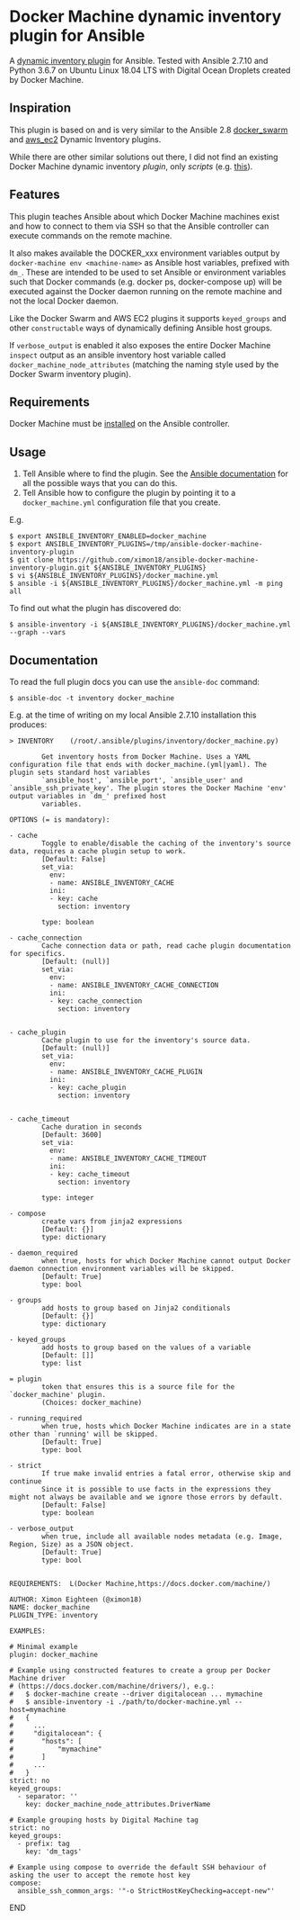 # Docker Machine dynamic inventory plugin for Ansible

A [dynamic inventory plugin](https://docs.ansible.com/ansible/latest/plugins/inventory.html) for Ansible. Tested with Ansible 2.7.10 and Python 3.6.7 on Ubuntu Linux 18.04 LTS with Digital Ocean Droplets created by Docker Machine.

## Inspiration

This plugin is based on and is very similar to the Ansible 2.8 [docker_swarm](https://docs.ansible.com/ansible/devel/plugins/inventory/docker_swarm.html?highlight=docker_swarm) and [aws_ec2](https://docs.ansible.com/ansible/devel/plugins/inventory/aws_ec2.html?highlight=aws_ec2) Dynamic Inventory plugins.

While there are other similar solutions out there, I did not find an existing Docker Machine dynamic inventory _plugin_, only _scripts_ (e.g. [this](https://gist.github.com/nathanleclaire/1bbf18de7c73f89aa36c)).

## Features

This plugin teaches Ansible about which Docker Machine machines exist and how to connect to them via SSH so that the Ansible controller can execute commands on the remote machine.

It also makes available the DOCKER_xxx environment variables output by `docker-machine env <machine-name>` as Ansible host variables, prefixed with `dm_`. These are intended to be used to set Ansible or environment variables such that Docker commands (e.g. docker ps, docker-compose up) will be executed against the Docker daemon running on the remote machine and not the local Docker daemon.

Like the Docker Swarm and AWS EC2 plugins it supports `keyed_groups` and other `constructable` ways of dynamically defining Ansible host groups.

If `verbose_output` is enabled it also exposes the entire Docker Machine ```inspect``` output as an ansible inventory host variable called `docker_machine_node_attributes` (matching the naming style used by the Docker Swarm inventory plugin).

## Requirements

Docker Machine must be [installed](https://docs.docker.com/machine/install-machine/) on the Ansible controller.

## Usage

1. Tell Ansible where to find the plugin. See the [Ansible documentation](https://docs.ansible.com/ansible/latest/dev_guide/developing_locally.html#adding-a-plugin-locally) for all the possible ways that you can do this.
2. Tell Ansible how to configure the plugin by pointing it to a `docker_machine.yml` configuration file that you create.

E.g.

```
$ export ANSIBLE_INVENTORY_ENABLED=docker_machine
$ export ANSIBLE_INVENTORY_PLUGINS=/tmp/ansible-docker-machine-inventory-plugin
$ git clone https://github.com/ximon18/ansible-docker-machine-inventory-plugin.git ${ANSIBLE_INVENTORY_PLUGINS}
$ vi ${ANSIBLE_INVENTORY_PLUGINS}/docker_machine.yml
$ ansible -i ${ANSIBLE_INVENTORY_PLUGINS}/docker_machine.yml -m ping all
```

To find out what the plugin has discovered do:

```
$ ansible-inventory -i ${ANSIBLE_INVENTORY_PLUGINS}/docker_machine.yml --graph --vars
```

## Documentation

To read the full plugin docs you can use the `ansible-doc` command:

```
$ ansible-doc -t inventory docker_machine
```

E.g. at the time of writing on my local Ansible 2.7.10 installation this produces:

```
> INVENTORY    (/root/.ansible/plugins/inventory/docker_machine.py)

        Get inventory hosts from Docker Machine. Uses a YAML configuration file that ends with docker_machine.(yml|yaml). The plugin sets standard host variables
        `ansible_host', `ansible_port', `ansible_user' and `ansible_ssh_private_key'. The plugin stores the Docker Machine 'env' output variables in `dm_' prefixed host
        variables.

OPTIONS (= is mandatory):

- cache
        Toggle to enable/disable the caching of the inventory's source data, requires a cache plugin setup to work.
        [Default: False]
        set_via:
          env:
          - name: ANSIBLE_INVENTORY_CACHE
          ini:
          - key: cache
            section: inventory
        
        type: boolean

- cache_connection
        Cache connection data or path, read cache plugin documentation for specifics.
        [Default: (null)]
        set_via:
          env:
          - name: ANSIBLE_INVENTORY_CACHE_CONNECTION
          ini:
          - key: cache_connection
            section: inventory
        

- cache_plugin
        Cache plugin to use for the inventory's source data.
        [Default: (null)]
        set_via:
          env:
          - name: ANSIBLE_INVENTORY_CACHE_PLUGIN
          ini:
          - key: cache_plugin
            section: inventory
        

- cache_timeout
        Cache duration in seconds
        [Default: 3600]
        set_via:
          env:
          - name: ANSIBLE_INVENTORY_CACHE_TIMEOUT
          ini:
          - key: cache_timeout
            section: inventory
        
        type: integer

- compose
        create vars from jinja2 expressions
        [Default: {}]
        type: dictionary

- daemon_required
        when true, hosts for which Docker Machine cannot output Docker daemon connection environment variables will be skipped.
        [Default: True]
        type: bool

- groups
        add hosts to group based on Jinja2 conditionals
        [Default: {}]
        type: dictionary

- keyed_groups
        add hosts to group based on the values of a variable
        [Default: []]
        type: list

= plugin
        token that ensures this is a source file for the `docker_machine' plugin.
        (Choices: docker_machine)

- running_required
        when true, hosts which Docker Machine indicates are in a state other than `running' will be skipped.
        [Default: True]
        type: bool

- strict
        If true make invalid entries a fatal error, otherwise skip and continue
        Since it is possible to use facts in the expressions they might not always be available and we ignore those errors by default.
        [Default: False]
        type: boolean

- verbose_output
        when true, include all available nodes metadata (e.g. Image, Region, Size) as a JSON object.
        [Default: True]
        type: bool


REQUIREMENTS:  L(Docker Machine,https://docs.docker.com/machine/)

AUTHOR: Ximon Eighteen (@ximon18)
NAME: docker_machine
PLUGIN_TYPE: inventory

EXAMPLES:

# Minimal example
plugin: docker_machine

# Example using constructed features to create a group per Docker Machine driver
# (https://docs.docker.com/machine/drivers/), e.g.:
#   $ docker-machine create --driver digitalocean ... mymachine
#   $ ansible-inventory -i ./path/to/docker-machine.yml --host=mymachine
#   {
#     ...
#     "digitalocean": {
#       "hosts": [
#           "mymachine"
#       ]
#     ...
#   }
strict: no
keyed_groups:
  - separator: ''
    key: docker_machine_node_attributes.DriverName

# Example grouping hosts by Digital Machine tag
strict: no
keyed_groups:
  - prefix: tag
    key: 'dm_tags'

# Example using compose to override the default SSH behaviour of asking the user to accept the remote host key
compose:
  ansible_ssh_common_args: '"-o StrictHostKeyChecking=accept-new"'
```

END
